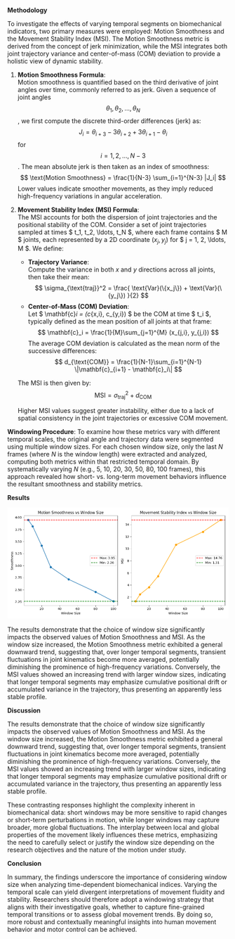 **Methodology**

To investigate the effects of varying temporal segments on biomechanical indicators, two primary measures were employed: Motion Smoothness and the Movement Stability Index (MSI). The Motion Smoothness metric is derived from the concept of jerk minimization, while the MSI integrates both joint trajectory variance and center-of-mass (COM) deviation to provide a holistic view of dynamic stability.

1. **Motion Smoothness Formula**:  
   Motion smoothness is quantified based on the third derivative of joint angles over time, commonly referred to as jerk. Given a sequence of joint angles $$\theta_1, \theta_2, \ldots, \theta_N$$, we first compute the discrete third-order differences (jerk) as:  
   $$
   J_i = \theta_{i+3} - 3\theta_{i+2} + 3\theta_{i+1} - \theta_i
   $$
   for $$ i = 1, 2, \ldots, N-3 $$. The mean absolute jerk is then taken as an index of smoothness:  
   $$
   \text{Motion Smoothness} = \frac{1}{N-3} \sum_{i=1}^{N-3} |J_i|
   $$
   Lower values indicate smoother movements, as they imply reduced high-frequency variations in angular acceleration.

2. **Movement Stability Index (MSI) Formula**:  
   The MSI accounts for both the dispersion of joint trajectories and the positional stability of the COM. Consider a set of joint trajectories sampled at times $ t_1, t_2, \ldots, t_N $, where each frame contains $ M $ joints, each represented by a 2D coordinate $(x_{j}, y_{j})$ for $ j = 1, 2, \ldots, M $. We define:
   - **Trajectory Variance**:  
     Compute the variance in both $x$ and $y$ directions across all joints, then take their mean:  
     $$
     \sigma_{\text{traj}}^2 = \frac{ \text{Var}(\{x_j\}) + \text{Var}(\{y_j\}) }{2}
     $$
   - **Center-of-Mass (COM) Deviation**:  
     Let $ \mathbf{c}_i = (c_{x,i}, c_{y,i}) $ be the COM at time $ t_i $, typically defined as the mean position of all joints at that frame:
     $$
     \mathbf{c}_i = \frac{1}{M}\sum_{j=1}^{M} (x_{j,i}, y_{j,i})
     $$
     The average COM deviation is calculated as the mean norm of the successive differences:
     $$
     d_{\text{COM}} = \frac{1}{N-1}\sum_{i=1}^{N-1} \|\mathbf{c}_{i+1} - \mathbf{c}_i\|
     $$

   The MSI is then given by:
   $$
   \text{MSI} = \sigma_{\text{traj}}^2 + d_{\text{COM}}
   $$

   Higher MSI values suggest greater instability, either due to a lack of spatial consistency in the joint trajectories or excessive COM movement.

**Windowing Procedure**:
To examine how these metrics vary with different temporal scales, the original angle and trajectory data were segmented using multiple window sizes. For each chosen window size, only the last $N$ frames (where $N$ is the window length) were extracted and analyzed, computing both metrics within that restricted temporal domain. By systematically varying $N$ (e.g., 5, 10, 20, 30, 50, 80, 100 frames), this approach revealed how short- vs. long-term movement behaviors influence the resultant smoothness and stability metrics.

**Results**

![Experiment 1 Results](./exp1_b.png)

The results demonstrate that the choice of window size significantly impacts the observed values of Motion Smoothness and MSI. As the window size increased, the Motion Smoothness metric exhibited a general downward trend, suggesting that, over longer temporal segments, transient fluctuations in joint kinematics become more averaged, potentially diminishing the prominence of high-frequency variations. Conversely, the MSI values showed an increasing trend with larger window sizes, indicating that longer temporal segments may emphasize cumulative positional drift or accumulated variance in the trajectory, thus presenting an apparently less stable profile.

**Discussion**  

The results demonstrate that the choice of window size significantly impacts the observed values of Motion Smoothness and MSI. As the window size increased, the Motion Smoothness metric exhibited a general downward trend, suggesting that, over longer temporal segments, transient fluctuations in joint kinematics become more averaged, potentially diminishing the prominence of high-frequency variations. Conversely, the MSI values showed an increasing trend with larger window sizes, indicating that longer temporal segments may emphasize cumulative positional drift or accumulated variance in the trajectory, thus presenting an apparently less stable profile.

These contrasting responses highlight the complexity inherent in biomechanical data: short windows may be more sensitive to rapid changes or short-term perturbations in motion, while longer windows may capture broader, more global fluctuations. The interplay between local and global properties of the movement likely influences these metrics, emphasizing the need to carefully select or justify the window size depending on the research objectives and the nature of the motion under study.

**Conclusion**  

In summary, the findings underscore the importance of considering window size when analyzing time-dependent biomechanical indices. Varying the temporal scale can yield divergent interpretations of movement fluidity and stability. Researchers should therefore adopt a windowing strategy that aligns with their investigative goals, whether to capture fine-grained temporal transitions or to assess global movement trends. By doing so, more robust and contextually meaningful insights into human movement behavior and motor control can be achieved.